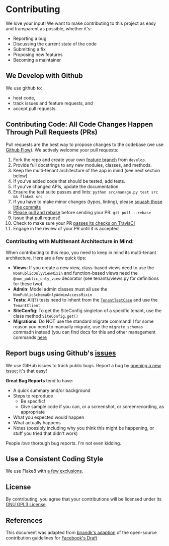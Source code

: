 # Contributing
We love your input! We want to make contributing to this project as easy and transparent as possible, whether it's:

- Reporting a bug
- Discussing the current state of the code
- Submitting a fix
- Proposing new features
- Becoming a maintainer

## We Develop with Github
We use github to:
- host code, 
- track issues and feature requests, and
- accept pull requests.

## Contributing Code: All Code Changes Happen Through Pull Requests (PRs)
Pull requests are the best way to propose changes to the codebase (we use [Github Flow](https://guides.github.com/introduction/flow/index.html)). We actively welcome your pull requests:

1. Fork the repo and create your own [feature branch](https://nvie.com/posts/a-successful-git-branching-model/) from `develop`.
2. Provide full docstrings to any new modules, classes, and methods.
2. Keep the multi-tenant architecture of the app in mind (see next section below)
2. If you've added code that should be tested, add tests.
3. If you've changed APIs, update the documentation.
4. Ensure the test suite passes and lints: `python src/manage.py test src && flake8 src`
6. If you have to make minor changes (typos, linting), please [squash those little commits](https://www.internalpointers.com/post/squash-commits-into-one-git)
6. [Please pull and rebase](https://coderwall.com/p/7aymfa/please-oh-please-use-git-pull-rebase) before sending your PR: `git pull --rebase`
6. Issue that pull request!
7. Check to make sure your PR [passes its checks on TravisCI](https://travis-ci.org/github/timberline-secondary/hackerspace/pull_requests)
8. Engage in the review of your PR until it is accepted


### Contributing with Multitenant Architecture in Mind:
When contributing to this repo, you need to keep in mind its multi-tenant architecture.  Here are a few quick tips:
* **Views**: If you create a new view, class-based views need to use the `NonPublicOnlyViewMixin` and function-based views need the `@non_public_only_view` decorator (see tenants/views.py for definitions for these two)
* **Admin**: Model admin classes must all use the `NonPublicSchemaOnlyAdminAccessMixin`
* **Tests**: All(?) tests need to inherit from the [`TenantTestCase`](https://django-tenant-schemas.readthedocs.io/en/latest/test.html) and use the `TenantClient`
* **SiteConfig**: To get the SiteConfig singleton of a specific tenant, use the class method `SiteConfig.get()`
* **Migrations**: Do NOT use the standard migrate command! I for some reason you need to manually migrate, use the `migrate_schemas` commadn instead (you can find docs for this and other management commands [here](https://django-tenant-schemas.readthedocs.io/en/latest/use.html#management-commands)


## Report bugs using Github's [issues](https://github.com/timberline-secondary/hackerspace/issues)
We use GitHub issues to track public bugs. Report a bug by [opening a new issue](https://github.com/timberline-secondary/hackerspace/issues/new/choose); it's that easy!

**Great Bug Reports** tend to have:

- A quick summary and/or background
- Steps to reproduce
  - Be specific!
  - Give sample code if you can, or a screenshot, or screenrecording, as appropriate
- What you expected would happen
- What actually happens
- Notes (possibly including why you think this might be happening, or stuff you tried that didn't work)

People *love* thorough bug reports. I'm not even kidding.

## Use a Consistent Coding Style
We use Flake8 with [a few exclusions](https://github.com/timberline-secondary/hackerspace/blob/develop/src/.flake8).  

## License
By contributing, you agree that your contributions will be licensed under its [GNU GPL3 License](https://github.com/timberline-secondary/hackerspace/blob/develop/license.txt).

## References
This document was adapted from [briandk's adaption](https://gist.github.com/briandk/3d2e8b3ec8daf5a27a62) of the open-source contribution guidelines for [Facebook's Draft](https://github.com/facebook/draft-js/blob/a9316a723f9e918afde44dea68b5f9f39b7d9b00/CONTRIBUTING.md)
